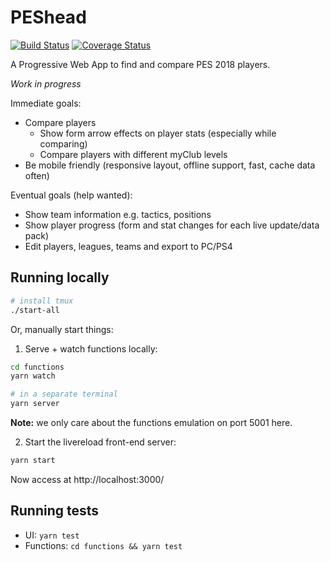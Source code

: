 # PEShead

[![Build Status](https://travis-ci.org/tstirrat/peshead.svg?branch=master)](https://travis-ci.org/tstirrat/peshead) [![Coverage Status](https://coveralls.io/repos/github/tstirrat/peshead/badge.svg)](https://coveralls.io/github/tstirrat/peshead)

A Progressive Web App to find and compare PES 2018 players.

_Work in progress_

Immediate goals:

* Compare players
  * Show form arrow effects on player stats (especially while comparing)
  * Compare players with different myClub levels
* Be mobile friendly (responsive layout, offline support, fast, cache data often)

Eventual goals (help wanted):

* Show team information e.g. tactics, positions
* Show player progress (form and stat changes for each live update/data pack)
* Edit players, leagues, teams and export to PC/PS4

## Running locally

```sh
# install tmux
./start-all
```

Or, manually start things:

1.  Serve + watch functions locally:

```sh
cd functions
yarn watch

# in a separate terminal
yarn server
```

**Note:** we only care about the functions emulation on port 5001 here.

2.  Start the livereload front-end server:

```sh
yarn start
```

Now access at http://localhost:3000/

## Running tests

* UI: `yarn test`
* Functions: `cd functions && yarn test`

